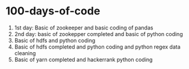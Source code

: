 # 100-days-of-code

1. 1st day:  Basic of zookeeper and basic coding of pandas 
2. 2nd day: basic of zookepper completed and basic of python coding
3. Basic of hdfs and python coding 
4. Basic of hdfs completed and python coding and python regex data cleaning
5. Basic of yarn completed and hackerrank python coding
